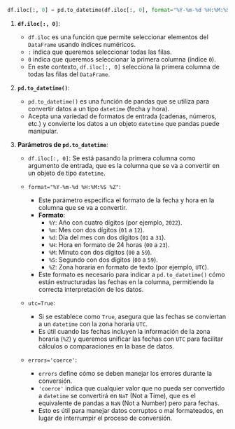 
```python
df.iloc[:, 0] = pd.to_datetime(df.iloc[:, 0], format="%Y-%m-%d %H:%M:%S %Z", utc=True, errors='coerce')
```

1. **`df.iloc[:, 0]`**:
   - `df.iloc` es una función que permite seleccionar elementos del `DataFrame` usando índices numéricos.
   - `:` indica que queremos seleccionar todas las filas.
   - `0` indica que queremos seleccionar la primera columna (índice `0`).
   - En este contexto, `df.iloc[:, 0]` selecciona la primera columna de todas las filas del `DataFrame`.

2. **`pd.to_datetime()`**:
   - `pd.to_datetime()` es una función de pandas que se utiliza para convertir datos a un tipo `datetime` (fecha y hora).
   - Acepta una variedad de formatos de entrada (cadenas, números, etc.) y convierte los datos a un objeto `datetime` que pandas puede manipular.

3. **Parámetros de `pd.to_datetime`**:
   - `df.iloc[:, 0]`: Se está pasando la primera columna como argumento de entrada, que es la columna que se va a convertir en un objeto de tipo `datetime`.
   
   - `format="%Y-%m-%d %H:%M:%S %Z"`:
     - Este parámetro especifica el formato de la fecha y hora en la columna que se va a convertir.
     - **Formato**:
       - `%Y`: Año con cuatro dígitos (por ejemplo, `2022`).
       - `%m`: Mes con dos dígitos (`01` a `12`).
       - `%d`: Día del mes con dos dígitos (`01` a `31`).
       - `%H`: Hora en formato de 24 horas (`00` a `23`).
       - `%M`: Minuto con dos dígitos (`00` a `59`).
       - `%S`: Segundo con dos dígitos (`00` a `59`).
       - `%Z`: Zona horaria en formato de texto (por ejemplo, `UTC`).
     - Este formato es necesario para indicar a `pd.to_datetime()` cómo están estructuradas las fechas en la columna, permitiendo la correcta interpretación de los datos.
   
   - `utc=True`:
     - Si se establece como `True`, asegura que las fechas se conviertan a un `datetime` con la zona horaria `UTC`.
     - Es útil cuando las fechas incluyen la información de la zona horaria (`%Z`) y queremos unificar las fechas con `UTC` para facilitar cálculos o comparaciones en la base de datos.

   - `errors='coerce'`:
     - `errors` define cómo se deben manejar los errores durante la conversión.
     - `'coerce'` indica que cualquier valor que no pueda ser convertido a `datetime` se convertirá en `NaT` (Not a Time), que es el equivalente de pandas a `NaN` (Not a Number) pero para fechas.
     - Esto es útil para manejar datos corruptos o mal formateados, en lugar de interrumpir el proceso de conversión.

